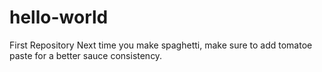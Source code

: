 # hello-world
First Repository
Next time you make spaghetti, make sure to add tomatoe paste for a better sauce consistency.
